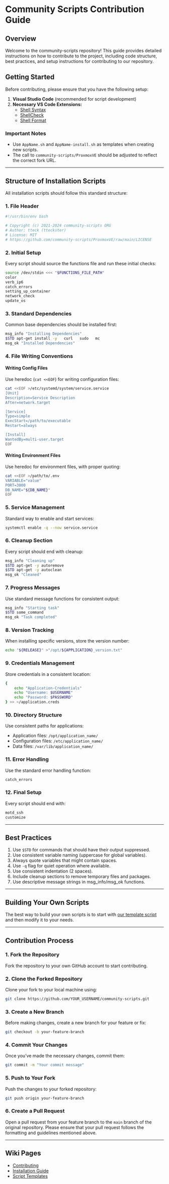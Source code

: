 
# Community Scripts Contribution Guide

## Overview
Welcome to the community-scripts repository! This guide provides detailed instructions on how to contribute to the project, including code structure, best practices, and setup instructions for contributing to our repository.

## Getting Started

Before contributing, please ensure that you have the following setup:

1. **Visual Studio Code** (recommended for script development)
2. **Necessary VS Code Extensions:**
   - [Shell Syntax](https://marketplace.visualstudio.com/items?itemName=bmalehorn.shell-syntax)
   - [ShellCheck](https://marketplace.visualstudio.com/items?itemName=timonwong.shellcheck)
   - [Shell Format](https://marketplace.visualstudio.com/items?itemName=foxundermoon.shell-format)

### Important Notes
- Use `AppName.sh` and `AppName-install.sh` as templates when creating new scripts.
- The call to `community-scripts/ProxmoxVE` should be adjusted to reflect the correct fork URL.

---

## Structure of Installation Scripts

All installation scripts should follow this standard structure:

### 1. File Header
```bash
#!/usr/bin/env bash

# Copyright (c) 2021-2024 community-scripts ORG
# Author: tteck (tteckster)
# License: MIT
# https://github.com/community-scripts/ProxmoxVE/raw/main/LICENSE
```

### 2. Initial Setup
Every script should source the functions file and run these initial checks:

```bash
source /dev/stdin <<< "$FUNCTIONS_FILE_PATH"
color
verb_ip6
catch_errors
setting_up_container
network_check
update_os
```

### 3. Standard Dependencies
Common base dependencies should be installed first:

```bash
msg_info "Installing Dependencies"
$STD apt-get install -y   curl   sudo   mc 
msg_ok "Installed Dependencies"
```

### 4. File Writing Conventions

#### Writing Config Files
Use heredoc (`cat <<EOF`) for writing configuration files:

```bash
cat <<EOF >/etc/systemd/system/service.service
[Unit]
Description=Service Description
After=network.target

[Service]
Type=simple
ExecStart=/path/to/executable
Restart=always

[Install]
WantedBy=multi-user.target
EOF
```

#### Writing Environment Files
Use heredoc for environment files, with proper quoting:

```bash
cat <<EOF >/path/to/.env
VARIABLE="value"
PORT=3000
DB_NAME="${DB_NAME}"
EOF
```

### 5. Service Management
Standard way to enable and start services:

```bash
systemctl enable -q --now service.service
``` 

### 6. Cleanup Section
Every script should end with cleanup:

```bash
msg_info "Cleaning up"
$STD apt-get -y autoremove
$STD apt-get -y autoclean
msg_ok "Cleaned"
```

### 7. Progress Messages
Use standard message functions for consistent output:

```bash
msg_info "Starting task"
$STD some_command
msg_ok "Task completed"
```

### 8. Version Tracking
When installing specific versions, store the version number:

```bash
echo "${RELEASE}" >"/opt/${APPLICATION}_version.txt"
```

### 9. Credentials Management
Store credentials in a consistent location:

```bash
{
    echo "Application-Credentials"
    echo "Username: $USERNAME"
    echo "Password: $PASSWORD"
} >> ~/application.creds
```

### 10. Directory Structure
Use consistent paths for applications:
- Application files: `/opt/application_name/`
- Configuration files: `/etc/application_name/`
- Data files: `/var/lib/application_name/`

### 11. Error Handling
Use the standard error handling function:

```bash
catch_errors
```

### 12. Final Setup
Every script should end with:

```bash
motd_ssh
customize
```

---

## Best Practices

1. Use `$STD` for commands that should have their output suppressed.
2. Use consistent variable naming (uppercase for global variables).
3. Always quote variables that might contain spaces.
4. Use `-q` flag for quiet operation where available.
5. Use consistent indentation (2 spaces).
6. Include cleanup sections to remove temporary files and packages.
7. Use descriptive message strings in msg_info/msg_ok functions.

---

## Building Your Own Scripts

The best way to build your own scripts is to start with [our template script](https://github.com/community-scripts/ProxmoxVE/blob/main/docs/templates/example-install.sh) and then modify it to your needs.

---

## Contribution Process

### 1. Fork the Repository
Fork the repository to your own GitHub account to start contributing.

### 2. Clone the Forked Repository
Clone your fork to your local machine using:

```bash
git clone https://github.com/YOUR_USERNAME/community-scripts.git
```

### 3. Create a New Branch
Before making changes, create a new branch for your feature or fix:

```bash
git checkout -b your-feature-branch
```

### 4. Commit Your Changes
Once you’ve made the necessary changes, commit them:

```bash
git commit -m "Your commit message"
```

### 5. Push to Your Fork
Push the changes to your forked repository:

```bash
git push origin your-feature-branch
```

### 6. Create a Pull Request
Open a pull request from your feature branch to the `main` branch of the original repository. Please ensure that your pull request follows the formatting and guidelines mentioned above.

---

## Wiki Pages

- [Contributing](https://github.com/community-scripts/ProxmoxVE/wiki/Contributing)
- [Installation Guide](https://github.com/community-scripts/ProxmoxVE/wiki/Installation-Guide)
- [Script Templates](https://github.com/community-scripts/ProxmoxVE/wiki/Script-Templates)
